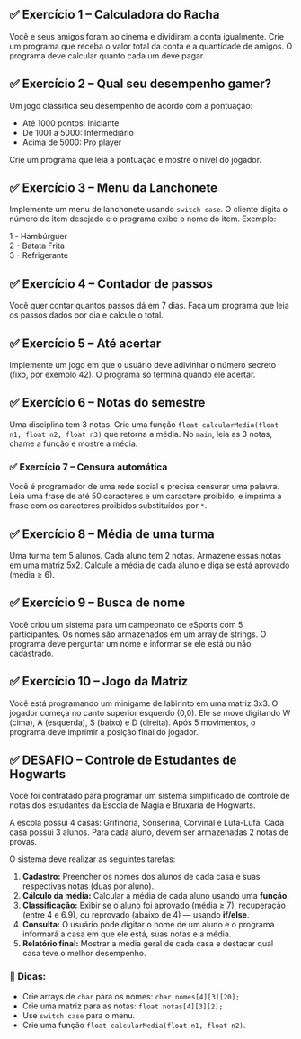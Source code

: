 ## ✅ Exercício 1 – Calculadora do Racha
Você e seus amigos foram ao cinema e dividiram a conta igualmente. Crie um programa que receba o valor total da conta e a quantidade de amigos. O programa deve calcular quanto cada um deve pagar.

## ✅ Exercício 2 – Qual seu desempenho gamer?
Um jogo classifica seu desempenho de acordo com a pontuação:

* Até 1000 pontos: Iniciante
* De 1001 a 5000: Intermediário
* Acima de 5000: Pro player

Crie um programa que leia a pontuação e mostre o nível do jogador.

## ✅ Exercício 3 – Menu da Lanchonete
Implemente um menu de lanchonete usando `switch case`. O cliente digita o número do item desejado e o programa exibe o nome do item. Exemplo:

1 - Hambúrguer  
2 - Batata Frita  
3 - Refrigerante  

## ✅ Exercício 4 – Contador de passos
Você quer contar quantos passos dá em 7 dias. Faça um programa que leia os passos dados por dia e calcule o total.

## ✅ Exercício 5 – Até acertar
Implemente um jogo em que o usuário deve adivinhar o número secreto (fixo, por exemplo 42). O programa só termina quando ele acertar.

## ✅ Exercício 6 – Notas do semestre
Uma disciplina tem 3 notas. Crie uma função `float calcularMedia(float n1, float n2, float n3)` que retorna a média. No `main`, leia as 3 notas, chame a função e mostre a média.

### ✅ Exercício 7 – Censura automática
Você é programador de uma rede social e precisa censurar uma palavra. Leia uma frase de até 50 caracteres e um caractere proibido, e imprima a frase com os caracteres proibidos substituídos por `*`.

## ✅ Exercício 8 – Média de uma turma
Uma turma tem 5 alunos. Cada aluno tem 2 notas. Armazene essas notas em uma matriz 5x2. Calcule a média de cada aluno e diga se está aprovado (média ≥ 6).

## ✅ Exercício 9 – Busca de nome
Você criou um sistema para um campeonato de eSports com 5 participantes. Os nomes são armazenados em um array de strings. O programa deve perguntar um nome e informar se ele está ou não cadastrado.

## ✅ Exercício 10 – Jogo da Matriz
Você está programando um minigame de labirinto em uma matriz 3x3. O jogador começa no canto superior esquerdo (0,0). Ele se move digitando W (cima), A (esquerda), S (baixo) e D (direita). Após 5 movimentos, o programa deve imprimir a posição final do jogador.

## ✅ **DESAFIO – Controle de Estudantes de Hogwarts**
Você foi contratado para programar um sistema simplificado de controle de notas dos estudantes da Escola de Magia e Bruxaria de Hogwarts.

A escola possui 4 casas: Grifinória, Sonserina, Corvinal e Lufa-Lufa. Cada casa possui 3 alunos. Para cada aluno, devem ser armazenadas 2 notas de provas.

O sistema deve realizar as seguintes tarefas:

1. **Cadastro:** Preencher os nomes dos alunos de cada casa e suas respectivas notas (duas por aluno).
2. **Cálculo da média:** Calcular a média de cada aluno usando uma **função**.
3. **Classificação:** Exibir se o aluno foi aprovado (média ≥ 7), recuperação (entre 4 e 6.9), ou reprovado (abaixo de 4) — usando **if/else**.
4. **Consulta:** O usuário pode digitar o nome de um aluno e o programa informará a casa em que ele está, suas notas e a média.
5. **Relatório final:** Mostrar a média geral de cada casa e destacar qual casa teve o melhor desempenho.

### 🧠 Dicas:

* Crie arrays de `char` para os nomes: `char nomes[4][3][20];`
* Crie uma matriz para as notas: `float notas[4][3][2];`
* Use `switch case` para o menu.
* Crie uma função `float calcularMedia(float n1, float n2)`.
